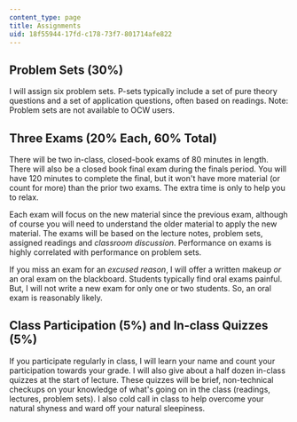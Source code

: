 ```yaml
---
content_type: page
title: Assignments
uid: 18f55944-17fd-c178-73f7-801714afe822
---
```


Problem Sets (30%)
------------------

I will assign six problem sets. P-sets typically include a set of pure theory questions and a set of application questions, often based on readings. Note: Problem sets are not available to OCW users.

Three Exams (20% Each, 60% Total)
---------------------------------

There will be two in-class, closed-book exams of 80 minutes in length. There will also be a closed book final exam during the finals period. You will have 120 minutes to complete the final, but it won't have more material (or count for more) than the prior two exams. The extra time is only to help you to relax.

Each exam will focus on the new material since the previous exam, although of course you will need to understand the older material to apply the new material. The exams will be based on the lecture notes, problem sets, assigned readings and _classroom discussion_. Performance on exams is highly correlated with performance on problem sets.

If you miss an exam for an _excused reason_, I will offer a written makeup _or_ an oral exam on the blackboard. Students typically find oral exams painful. But, I will not write a new exam for only one or two students. So, an oral exam is reasonably likely.

Class Participation (5%) and In-class Quizzes (5%)
--------------------------------------------------

If you participate regularly in class, I will learn your name and count your participation towards your grade. I will also give about a half dozen in-class quizzes at the start of lecture. These quizzes will be brief, non-technical checkups on your knowledge of what's going on in the class (readings, lectures, problem sets). I also cold call in class to help overcome your natural shyness and ward off your natural sleepiness.